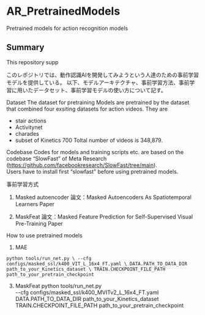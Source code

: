 # AR_PretrainedModels
Pretrained models for action recognition models

## Summary
This repository supp

このレポジトリでは、動作認識AIを開発してみようという人達のための事前学習モデルを提供している。
以下、モデルアーキテクチャ、事前学習方法、事前学習に用いたデータセット、事前学習モデルの使い方について記す。

Dataset
The dataset for pretraining 
Models are pretrained by the dataset that combined four exsiting datasets for action videos.  They are
* stair actions
* Activitynet
* charades
* subset of Kinetics 700
Toltal number of videos is 348,879.

Codebase
Codes for models and training scripts etc. are based on the codebase “SlowFast” of Meta Research (https://github.com/facebookresearch/SlowFast/tree/main).   
Users have to install first “slowfast” before using pretrained models.

事前学習方式
1. Masked autoencoder
論文：Masked Autoencoders As Spatiotemporal Learners
Paper

2. MaskFeat
論文：Masked Feature Prediction for Self-Supervised Visual Pre-Training
Paper  


How to use pretrained models
1. MAE
   
``python tools/run_net.py \
  --cfg configs/masked_ssl/k400_VIT_L_16x4_FT.yaml \
  DATA.PATH_TO_DATA_DIR path_to_your_Kinetics_dataset \
  TRAIN.CHECKPOINT_FILE_PATH path_to_your_pretrain_checkpoint``

3. MaskFeat
python tools/run_net.py \
  --cfg configs/masked_ssl/k400_MVITv2_L_16x4_FT.yaml \
  DATA.PATH_TO_DATA_DIR path_to_your_Kinetics_dataset \
  TRAIN.CHECKPOINT_FILE_PATH path_to_your_pretrain_checkpoint
